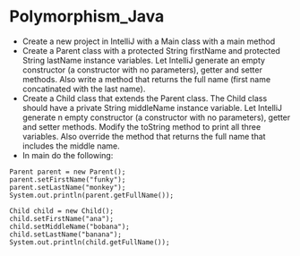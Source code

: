 # Polymorphism_Java

- Create a new project in IntelliJ with a Main class with a main method
- Create a Parent class with a protected String firstName and protected String lastName instance variables. Let IntelliJ generate an empty constructor (a constructor with no parameters), getter and setter methods. Also write a method that returns the full name (first name concatinated with the last name).
- Create a Child class that extends the Parent class. The Child class should have a private String middleName instance variable. Let IntelliJ generate n empty constructor (a constructor with no parameters), getter and setter methods. Modify the toString method to print all three variables. Also override the method that returns the full name that includes the middle name.
- In main do the following:
````
Parent parent = new Parent();
parent.setFirstName("funky");
parent.setLastName("monkey");
System.out.println(parent.getFullName());

Child child = new Child();
child.setFirstName("ana");
child.setMiddleName("bobana");
child.setLastName("banana");
System.out.println(child.getFullName());
````